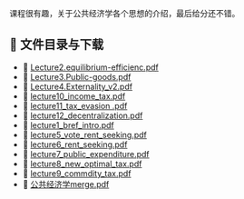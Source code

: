 课程很有趣，关于公共经济学各个思想的介绍，最后给分还不错。
## 📄 文件目录与下载

- 📄 [Lecture2.equilibrium-efficienc.pdf](Lecture2.equilibrium-efficienc.pdf)
- 📄 [Lecture3.Public-goods.pdf](Lecture3.Public-goods.pdf)
- 📄 [Lecture4.Externality_v2.pdf](Lecture4.Externality_v2.pdf)
- 📄 [lecture10_income_tax.pdf](lecture10_income_tax.pdf)
- 📄 [lecture11_tax_evasion .pdf](lecture11_tax_evasion%20.pdf)
- 📄 [lecture12_decentralization.pdf](lecture12_decentralization.pdf)
- 📄 [lecture1_bref_intro.pdf](lecture1_bref_intro.pdf)
- 📄 [lecture5_vote_rent_seeking.pdf](lecture5_vote_rent_seeking.pdf)
- 📄 [lecture6_rent_seeking.pdf](lecture6_rent_seeking.pdf)
- 📄 [lecture7_public_expenditure.pdf](lecture7_public_expenditure.pdf)
- 📄 [lecture8_new_optimal_tax.pdf](lecture8_new_optimal_tax.pdf)
- 📄 [lecture9_commdity_tax.pdf](lecture9_commdity_tax.pdf)
- 📄 [公共经济学merge.pdf](%E5%85%AC%E5%85%B1%E7%BB%8F%E6%B5%8E%E5%AD%A6merge.pdf)
